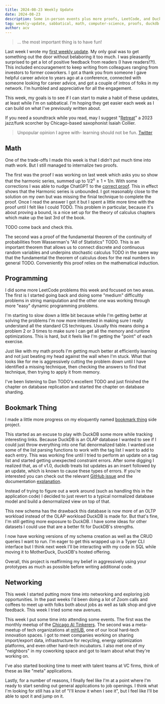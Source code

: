```yaml
---
title: 2024-08-23 Weekly Update
date: 2024-08-23
description: Some in-person events plus more proofs, LeetCode, and DuckDB
tag: weekly-update, sabbatical, math, computer-science, proofs, duckdb
author: acv
---
```


> ... the most important thing is to have fun!

Last week I wrote my [first weekly update](https://www.acviana.com/posts/2024-08-16-weekly-update). My only goal was to get something out the door without belaboring it too much. I was pleasantly surprised to get a lot of positive feedback from readers (I have readers!?!). This included encouragement to keep writing from colleagues ranging from investors to former coworkers. I got a thank you from someone I gave helpful career advice to years ago at a conference, connected with someone looking for career advice, and got a couple of intros of folks in my network. I'm humbled and appreciative for all the engagement.

This week, my goals is to see if I can start to make a habit of these updates, at least while I'm on sabbatical. I'm hoping they get easier each week as I can build on what I've previously written about. 

If you need a soundtrack while you read, may I suggest "[Retreat](https://open.spotify.com/track/3diGyW1Q9dHoE9Qk1u4hXe?si=ec57d6a97b08411a)" a 2023 jazz/funk scorcher by Chicago-based saxophonist Isaiah Collier.


> Unpopular opinion I agree with- learning should not be fun. [Twitter](https://x.com/udayan_w/status/1824715943919886338)

## Math

One of the trade-offs I made this week is that I didn't put much time into math work. But I still managed to internalize two proofs. 

The first was the proof I was working on last week which asks you so show that the harmonic series, summed up to $1/2^n \geq 1 + 1/n$. With some corrections I was able to nudge ChatGPT to the [correct proof](https://chatgpt.com/share/2913baf6-1b56-445d-bcd2-58ce6ede57fd). This in effect shows that the Harmonic series is unbounded. I got reasonably close to the solution on my own but was missing the finial technique to complete the proof. Once I read the answer I got it but I spent a little more time with the proof until I felt like I could TODO. This problem in particular, because it's about proving a bound, is a nice set up for the theory of calculus chapters which make up the last 3rd of the book.

TODO come back and check this.

The second was a proof of the fundamental theorem of the continuity of probabilities from Wasserman's "All of Statistics" TODO. This is an important theorem that allows us to connect discrete and continuous random variables and underpins stochastic calculus TODO in the same way that the fundamental the theorem of calculus does for the real numbers in general TODO. Conveniently this proof relies on the mathematical induction.

## Programming

I did some more LeetCode problems this week and focused on two areas. The first is I started going back and doing some "medium" difficultly problems in string manipulation and the other one was working through more "easy" dynamic programming problems. 

I'm starting to slow down a little bit because while I'm getting better at solving the problems I'm now more interested in making sure I really understand all the standard CS techniques. Usually this means doing a problem 2 or 3 times to make sure I can get all the memory and runtime optimizations. This is hard, but it feels like I'm getting the "point" of each exercise.

Just like with my math proofs I'm getting much better at efficiently learning and not just beating my head against the wall when I'm stuck. What that looks like for me is aggressively cutting the problem down until I have identified a missing technique, then checking the answers to find that technique, then trying to apply it from memory.

I've been listening to Dan TODO's excellent TODO and just finished the chapter on database replication and started the chapter on database sharding. 

## Bookmark Thing

I made a little more progress on my eloquently named [bookmark thing](https://github.com/acviana/bookmark-thing) side project. 

This started as an excuse to play with DuckDB some more while tracking interesting links. Because DuckDB is an OLAP database I wanted to see if I could just throw everything into one flat denormalized table. I wanted use some of the list parsing functions to work with the tag list I want to add to each entry. This was working fine until I tried to perform an update on a tag list and started getting unexpected constraint errors. After some digging I realized that, as of v1.0, duckdb treats list updates as an insert followed by an update, which is known to cause these types of errors. If you're interested you can check out the relevant [GitHub issue](https://github.com/duckdb/duckdb/issues/11915) and the documentation [explanation](https://duckdb.org/docs/sql/data_types/list#updating-lists).

Instead of trying to figure out a work around (such as handling this in the application code) I decided to just revert to a typical normalized database model and build a denormalized view on top of that. 

This new schema has the drawback this database is now more of an OLTP workload instead of the OLAP workload DuckDB is made for. But that's fine, I'm still getting more exposure to DuckDB. I have some ideas for other datasets I could use that are a better fit for DuckDB's strengths. 

I now have working versions of my schema creation as well as the CRUD queries I want to run. I'm eager to get this wrapped up in a Typer CLI interface but I think next week I'll be interacting with my code in SQL while moving it to MotherDuck, DuckDB's hosted offering.

Overall, this project is reaffirming my belief in aggressively using your prototypes as much as possible before writing additional code.

## Networking

This week I started putting more time into networking and exploring job opportunities. In the past weeks I'd been doing a lot of Zoom calls and coffees to meet up with folks both about jobs as well as talk shop and give feedback. This week I tried some new avenues.

This week I put some time into attending some events. The first was the monthly meetup of the [Chicago AI Tinkerers](https://chicago.aitinkerers.org/). The second was a meta-meetup of tech organizations at [mHUB](https://www.mhubchicago.com/), one of our local hard-tech innovation spaces. I got to meet companies working on sharing import/export data, infrastructure for recycling, energy optimization platforms, and even other hard-tech incubators. I also met one of my "neighbors" in my coworking space and got to learn about what they're working on.

I've also started booking time to meet with talent teams at VC firms, think of these as like "meta" applications. 

Lastly, for a number of reasons, I finally feel like I'm at a point where I'm ready to start sending out general applications to job openings. I think what I'm looking for still has a lot of "I'll know it when I see it", but I feel like I'll be able to spot it and jump on it.
